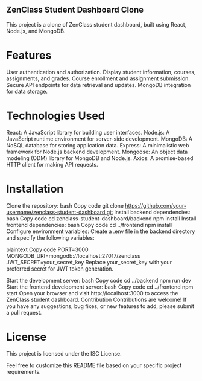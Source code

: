 ## ZenClass Student Dashboard Clone

This project is a clone of ZenClass student dashboard, built using React, Node.js, and MongoDB.

# Features

User authentication and authorization.
Display student information, courses, assignments, and grades.
Course enrollment and assignment submission.
Secure API endpoints for data retrieval and updates.
MongoDB integration for data storage.

# Technologies Used

React: A JavaScript library for building user interfaces.
Node.js: A JavaScript runtime environment for server-side development.
MongoDB: A NoSQL database for storing application data.
Express: A minimalistic web framework for Node.js backend development.
Mongoose: An object data modeling (ODM) library for MongoDB and Node.js.
Axios: A promise-based HTTP client for making API requests.

# Installation

Clone the repository:
bash
Copy code
git clone https://github.com/your-username/zenclass-student-dashboard.git
Install backend dependencies:
bash
Copy code
cd zenclass-student-dashboard/backend
npm install
Install frontend dependencies:
bash
Copy code
cd ../frontend
npm install
Configure environment variables:
Create a .env file in the backend directory and specify the following variables:

plaintext
Copy code
PORT=3000
MONGODB_URI=mongodb://localhost:27017/zenclass
JWT_SECRET=your_secret_key
Replace your_secret_key with your preferred secret for JWT token generation.

Start the development server:
bash
Copy code
cd ../backend
npm run dev
Start the frontend development server:
bash
Copy code
cd ../frontend
npm start
Open your browser and visit http://localhost:3000 to access the ZenClass student dashboard.
Contribution
Contributions are welcome! If you have any suggestions, bug fixes, or new features to add, please submit a pull request.

# License

This project is licensed under the ISC License.

Feel free to customize this README file based on your specific project requirements.
